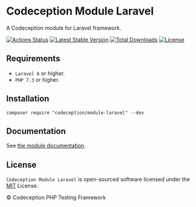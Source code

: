 # Codeception Module Laravel

A Codeception module for Laravel framework.

[![Actions Status](https://github.com/Codeception/module-laravel/workflows/CI/badge.svg)](https://github.com/Codeception/module-laravel/actions)
[![Latest Stable Version](https://poser.pugx.org/codeception/module-laravel/v/stable)](https://github.com/Codeception/module-laravel/releases)
[![Total Downloads](https://poser.pugx.org/codeception/module-laravel/downloads)](https://packagist.org/packages/codeception/module-laravel)
[![License](https://poser.pugx.org/codeception/module-laravel/license)](/LICENSE)

## Requirements

* `Laravel 6` or higher.
* `PHP 7.3` or higher.

## Installation

```
composer require "codeception/module-laravel" --dev
```

## Documentation

See [the module documentation](https://codeception.com/docs/modules/Laravel5).

## License

`Codeception Module Laravel` is open-sourced software licensed under the [MIT](/LICENSE) License.

© Codeception PHP Testing Framework
